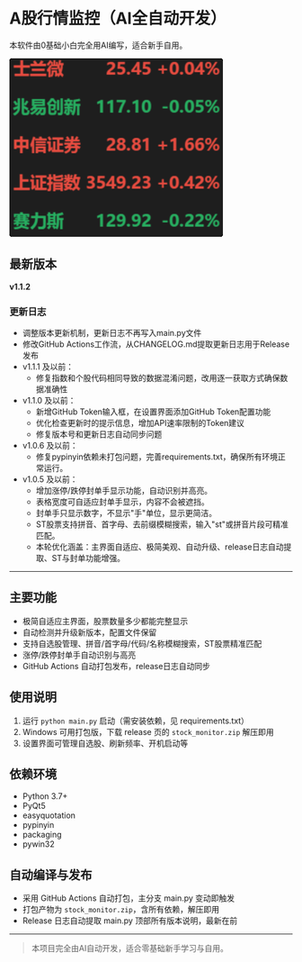 # A股行情监控（AI全自动开发）

本软件由0基础小白完全用AI编写，适合新手自用。


![alt text](image.png)


## 最新版本

**v1.1.2**

### 更新日志
- 调整版本更新机制，更新日志不再写入main.py文件
- 修改GitHub Actions工作流，从CHANGELOG.md提取更新日志用于Release发布
- v1.1.1 及以前：
  - 修复指数和个股代码相同导致的数据混淆问题，改用逐一获取方式确保数据准确性
- v1.1.0 及以前：
  - 新增GitHub Token输入框，在设置界面添加GitHub Token配置功能
  - 优化检查更新时的提示信息，增加API速率限制的Token建议
  - 修复版本号和更新日志自动同步问题
- v1.0.6 及以前：
  - 修复pypinyin依赖未打包问题，完善requirements.txt，确保所有环境正常运行。
- v1.0.5 及以前：
  - 增加涨停/跌停封单手显示功能，自动识别并高亮。
  - 表格宽度可自适应封单手显示，内容不会被遮挡。
  - 封单手只显示数字，不显示"手"单位，显示更简洁。
  - ST股票支持拼音、首字母、去前缀模糊搜索，输入"st"或拼音片段可精准匹配。
  - 本轮优化涵盖：主界面自适应、极简美观、自动升级、release日志自动提取、ST与封单功能增强。

---

## 主要功能
- 极简自适应主界面，股票数量多少都能完整显示
- 自动检测并升级新版本，配置文件保留
- 支持自选股管理、拼音/首字母/代码/名称模糊搜索，ST股票精准匹配
- 涨停/跌停封单手自动识别与高亮
- GitHub Actions 自动打包发布，release日志自动同步

## 使用说明
1. 运行 `python main.py` 启动（需安装依赖，见 requirements.txt）
2. Windows 可用打包版，下载 release 页的 `stock_monitor.zip` 解压即用
3. 设置界面可管理自选股、刷新频率、开机启动等

## 依赖环境
- Python 3.7+
- PyQt5
- easyquotation
- pypinyin
- packaging
- pywin32

## 自动编译与发布
- 采用 GitHub Actions 自动打包，主分支 main.py 变动即触发
- 打包产物为 `stock_monitor.zip`，含所有依赖，解压即用
- Release 日志自动提取 main.py 顶部所有版本说明，最新在前

---

> 本项目完全由AI自动开发，适合零基础新手学习与自用。